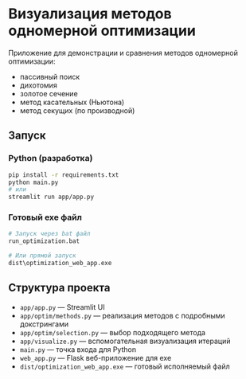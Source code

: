 # Визуализация методов одномерной оптимизации

Приложение для демонстрации и сравнения методов одномерной оптимизации:
- пассивный поиск
- дихотомия
- золотое сечение
- метод касательных (Ньютона)
- метод секущих (по производной)

## Запуск

### Python (разработка)
```bash
pip install -r requirements.txt
python main.py
# или
streamlit run app/app.py
```

### Готовый exe файл
```bash
# Запуск через bat файл
run_optimization.bat

# Или прямой запуск
dist\optimization_web_app.exe
```

## Структура проекта
- `app/app.py` — Streamlit UI
- `app/optim/methods.py` — реализация методов с подробными докстрингами
- `app/optim/selection.py` — выбор подходящего метода
- `app/visualize.py` — вспомогательная визуализация итераций
- `main.py` — точка входа для Python
- `web_app.py` — Flask веб-приложение для exe
- `dist/optimization_web_app.exe` — готовый исполняемый файл
